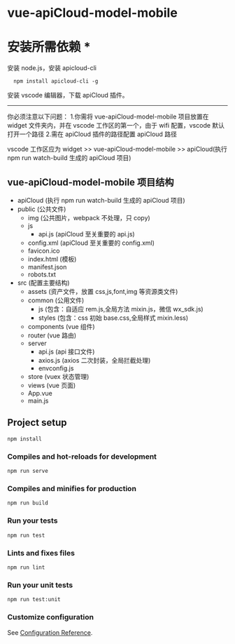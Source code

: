 # vue-apiCloud-model-mobile

# 安装所需依赖 \*

安装 node.js，安装 apicloud-cli

```
  npm install apicloud-cli -g
```

安装 vscode 编辑器，下载 apiCloud 插件。

---

你必须注意以下问题： 1.你需将 vue-apiCloud-model-mobile 项目放置在 widget 文件夹内，并在 vscode 工作区的第一个，由于 wifi 配置，vscode 默认打开一个路径 2.需在 apiCloud 插件的路径配置 apiCloud 路径

vscode 工作区应为
widget >> vue-apiCloud-model-mobile >> apiCloud(执行 npm run watch-build 生成的 apiCloud 项目)

## vue-apiCloud-model-mobile 项目结构

- apiCloud (执行 npm run watch-build 生成的 apiCloud 项目)
- public (公共文件)
  - img (公共图片，webpack 不处理，只 copy)
  - js
    - api.js (apiCloud 至关重要的 api.js)
  - config.xml (apiCloud 至关重要的 config.xml)
  - favicon.ico
  - index.html (模板)
  - manifest.json
  - robots.txt
- src (配置主要结构)
  - assets (资产文件，放置 css,js,font,img 等资源类文件)
  - common (公用文件)
    - js (包含：自适应 rem.js,全局方法 mixin.js，微信 wx_sdk.js)
    - styles (包含：css 初始 base.css,全局样式 mixin.less)
  - components (vue 组件)
  - router (vue 路由)
  - server
    - api.js (api 接口文件)
    - axios.js (axios 二次封装，全局拦截处理)
    - envconfig.js
  - store (vuex 状态管理)
  - views (vue 页面)
  - App.vue
  - main.js

## Project setup

```
npm install
```

### Compiles and hot-reloads for development

```
npm run serve
```

### Compiles and minifies for production

```
npm run build
```

### Run your tests

```
npm run test
```

### Lints and fixes files

```
npm run lint
```

### Run your unit tests

```
npm run test:unit
```

### Customize configuration

See [Configuration Reference](https://cli.vuejs.org/config/).
